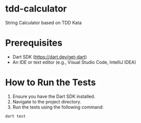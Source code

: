 # tdd-calculator
String Calculator based on TDD Kata

# Prerequisites

- Dart SDK (https://dart.dev/get-dart)
- An IDE or text editor (e.g., Visual Studio Code, IntelliJ IDEA)

# How to Run the Tests

1. Ensure you have the Dart SDK installed.
2. Navigate to the project directory.
3. Run the tests using the following command:

```cmd
dart test
```
